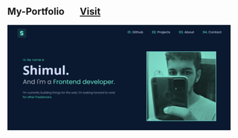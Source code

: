 ## My-Portfolio &nbsp;&nbsp;&nbsp;&nbsp;&nbsp; [Visit](https://shimulmendes.com/)

<img src="image/Screenshot-page.png" width="900px">

